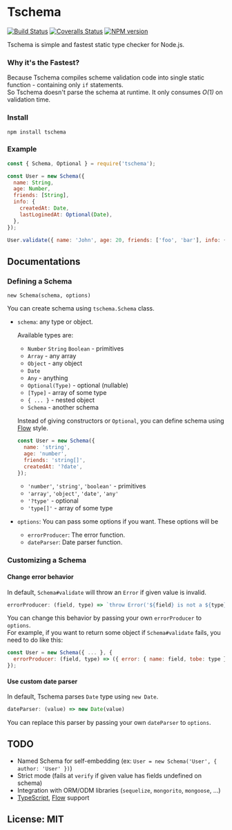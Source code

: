 # Tschema

[![Build Status](https://img.shields.io/travis/therne/tschema/master.svg?style=flat-square)](https://travis-ci.org/therne/tschema)
[![Coveralls Status](https://img.shields.io/coveralls/github/therne/tschema/master.svg?style=flat-square)](https://coveralls.io/github/therne/tschema)
[![NPM version](https://img.shields.io/npm/v/tschema.svg?style=flat-square)](https://www.npmjs.com/package/tschema)

Tschema is simple and fastest static type checker for Node.js.

### Why it's the Fastest?
Because Tschema compiles scheme validation code into single static function - containing only `if` statements.  
So Tschema doesn't parse the schema at runtime. It only consumes *O(1)* on validation time.

### Install

```
npm install tschema
```

### Example

```js
const { Schema, Optional } = require('tschema');

const User = new Schema({
  name: String,
  age: Number,
  friends: [String],
  info: {
    createdAt: Date,
    lastLoginedAt: Optional(Date),
  },
});

User.validate({ name: 'John', age: 20, friends: ['foo', 'bar'], info: { createdAt: Date.now() } });
```

## Documentations

### Defining a Schema

```
new Schema(schema, options)
```
You can create schema using `tschema.Schema` class.

* `schema`: any type or object.

  Available types are:
    * `Number` `String` `Boolean` - primitives
    * `Array` - any array
    * `Object` - any object
    * `Date`
    * `Any` - anything
    * `Optional(Type)` - optional (nullable)
    * `[Type]` - array of some type
    * `{ ... }` - nested object
    * `Schema` - another schema
  
  Instead of giving constructors or `Optional`, you can define schema using [Flow](https://flow.org) style.

  ```js
  const User = new Schema({
    name: 'string',
    age: 'number',
    friends: 'string[]',
    createdAt: '?date',
  });
  ```
  
  * `'number'`, `'string'`, `'boolean'` - primitives
  * `'array'`, `'object'`, `'date'`, `'any'`
  * `'?type'` - optional
  * `'type[]'` - array of some type
  

* `options`: You can pass some options if you want. These options will be
  * `errorProducer`: The error function.
  * `dateParser`: Date parser function.

### Customizing a Schema

#### Change error behavior
In default, `Schema#validate` will throw an `Error` if given value is invalid.

```js
errorProducer: (field, type) => `throw Error('${field} is not a ${type}.')`
```

You can change this behavior by passing your own `errorProducer` to `options`.  
For example, if you want to return some object if `Schema#validate` fails, you need to do like this:

```js
const User = new Schema({ ... }, {
  errorProducer: (field, type) => ({ error: { name: field, tobe: type } })
});
```

#### Use custom date parser
In default, Tschema parses `Date` type using `new Date`.

```js
dateParser: (value) => new Date(value)
```

You can replace this parser by passing your own `dateParser` to `options`.

## TODO

* Named Schema for self-embedding (ex: `User = new Schema('User', { author: 'User' })`)
* Strict mode (fails at `verify` if given value has fields undefined on schema)
* Integration with ORM/ODM libraries (`sequelize`, `mongorito`, `mongoose`, ...)
* [TypeScript](https://typescriptlang.org), [Flow](https://flow.org) support

## License: MIT
